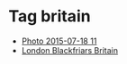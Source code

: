 <!--
title: Tag britain
date: 2020-06-28T14:55:35.155Z
tags:
-->
# Tag britain

 * [Photo 2015-07-18 11](124401448922.md)
 * [London Blackfriars Britain](127862031617.md)
